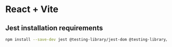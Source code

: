 # React + Vite

## Jest installation requirements
```bash
npm install --save-dev jest @testing-library/jest-dom @testing-library/react @testing-library/user-event babel-jest @babel/preset-env @babel/preset-react vite-plugin-testing babel-plugin-transform-import-meta jest-environment-jsdom eslint-plugin-jest jest-fetch-mock history
```
